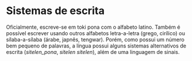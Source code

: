 # Sistemas de escrita

Oficialmente, escreve-se em toki pona com o alfabeto latino. Também é possível escrever usando outros alfabetos letra-a-letra (grego, cirílico) ou sílaba-a-sílaba (árabe, japnês, tengwar). Porém, como possui um número bem pequeno de palavras, a língua possui alguns sistemas alternativos de escrita (_sitelen_pona_, _sitelen sitelen_), além de uma linguagem de sinais.
